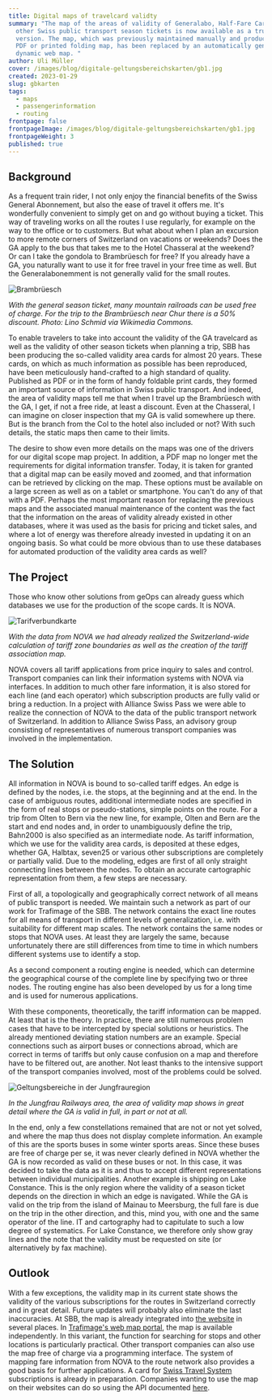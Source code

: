 ```yaml
---
title: Digital maps of travelcard validty
summary: "The map of the areas of validity of Generalabo, Half-Fare Card and
  other Swiss public transport season tickets is now available as a true digital
  version. The map, which was previously maintained manually and produced as a
  PDF or printed folding map, has been replaced by an automatically generated,
  dynamic web map. "
author: Uli Müller
cover: /images/blog/digitale-geltungsbereichskarten/gb1.jpg
created: 2023-01-29
slug: gbkarten
tags:
  - maps
  - passengerinformation
  - routing
frontpage: false
frontpageImage: /images/blog/digitale-geltungsbereichskarten/gb1.jpg
frontpageWeight: 3
published: true
---
```

## Background

As a frequent train rider, I not only enjoy the financial benefits of the Swiss General Abonnement, but also the ease of travel it offers me. It's wonderfully convenient to simply get on and go without buying a ticket. This way of traveling works on all the routes I use regularly, for example on the way to the office or to customers. But what about when I plan an excursion to more remote corners of Switzerland on vacations or weekends? Does the GA apply to the bus that takes me to the Hotel Chasseral at the weekend? Or can I take the gondola to Brambrüesch for free? If you already have a GA, you naturally want to use it for free travel in your free time as well. But the Generalabonemment is not generally valid for the small routes.

![Brambrüesch](/images/blog/digitale-geltungsbereichskarten/gb3.jpg)

*With the general season ticket, many mountain railroads can be used free of charge. For the trip to the Brambrüesch near Chur there is a 50% discount. Photo: Lino Schmid via Wikimedia Commons.*

To enable travelers to take into account the validity of the GA travelcard as well as the validity of other season tickets when planning a trip, SBB has been producing the so-called validity area cards for almost 20 years. These cards, on which as much information as possible has been reproduced, have been meticulously hand-crafted to a high standard of quality. Published as PDF or in the form of handy foldable print cards, they formed an important source of information in Swiss public transport. And indeed, the area of validity maps tell me that when I travel up the Brambrüesch with the GA, I get, if not a free ride, at least a discount. Even at the Chasseral, I can imagine on closer inspection that my GA is valid somewhere up there. But is the branch from the Col to the hotel also included or not? With such details, the static maps then came to their limits.

The desire to show even more details on the maps was one of the drivers for our digital scope map project. In addition, a PDF map no longer met the requirements for digital information transfer. Today, it is taken for granted that a digital map can be easily moved and zoomed, and that information can be retrieved by clicking on the map. These options must be available on a large screen as well as on a tablet or smartphone. You can't do any of that with a PDF. Perhaps the most important reason for replacing the previous maps and the associated manual maintenance of the content was the fact that the information on the areas of validity already existed in other databases, where it was used as the basis for pricing and ticket sales, and where a lot of energy was therefore already invested in updating it on an ongoing basis. So what could be more obvious than to use these databases for automated production of the validity area cards as well?

## The Project

Those who know other solutions from geOps can already guess which databases we use for the production of the scope cards. It is NOVA.

![Tarifverbundkarte](/images/blog/digitale-geltungsbereichskarten/gb2.png)

*With the data from NOVA we had already realized the Switzerland-wide calculation of tariff zone boundaries as well as the creation of the tariff association map.*

NOVA covers all tariff applications from price inquiry to sales and control. Transport companies can link their information systems with NOVA via interfaces. In addition to much other fare information, it is also stored for each line (and each operator) which subscription products are fully valid or bring a reduction. In a project with Alliance Swiss Pass we were able to realize the connection of NOVA to the data of the public transport network of Switzerland. In addition to Alliance Swiss Pass, an advisory group consisting of representatives of numerous transport companies was involved in the implementation.

## The Solution

All information in NOVA is bound to so-called tariff edges. An edge is defined by the nodes, i.e. the stops, at the beginning and at the end. In the case of ambiguous routes, additional intermediate nodes are specified in the form of real stops or pseudo-stations, simple points on the route. For a trip from Olten to Bern via the new line, for example, Olten and Bern are the start and end nodes and, in order to unambiguously define the trip, Bahn2000 is also specified as an intermediate node. As tariff information, which we use for the validity area cards, is deposited at these edges, whether GA, Halbtax, seven25 or various other subscriptions are completely or partially valid. Due to the modeling, edges are first of all only straight connecting lines between the nodes. To obtain an accurate cartographic representation from them, a few steps are necessary. 

First of all, a topologically and geographically correct network of all means of public transport is needed. We maintain such a network as part of our work for Trafimage of the SBB. The network contains the exact line routes for all means of transport in different levels of generalization, i.e. with suitability for different map scales. The network contains the same nodes or stops that NOVA uses. At least they are largely the same, because unfortunately there are still differences from time to time in which numbers different systems use to identify a stop.

As a second component a routing engine is needed, which can determine the geographical course of the complete line by specifying two or three nodes. The routing engine has also been developed by us for a long time and is used for numerous applications.

With these components, theoretically, the tariff information can be mapped. At least that is the theory. In practice, there are still numerous problem cases that have to be intercepted by special solutions or heuristics. The already mentioned deviating station numbers are an example. Special connections such as airport buses or connections abroad, which are correct in terms of tariffs but only cause confusion on a map and therefore have to be filtered out, are another. Not least thanks to the intensive support of the transport companies involved, most of the problems could be solved.

![Geltungsbereiche in der Jungfrauregion](/images/blog/digitale-geltungsbereichskarten/gb1.jpg)

*In the Jungfrau Railways area, the area of validity map shows in great detail where the GA is valid in full, in part or not at all.*

In the end, only a few constellations remained that are not or not yet solved, and where the map thus does not display complete information. An example of this are the sports buses in some winter sports areas. Since these buses are free of charge per se, it was never clearly defined in NOVA whether the GA is now recorded as valid on these buses or not. In this case, it was decided to take the data as it is and thus to accept different representations between individual municipalities. Another example is shipping on Lake Constance. This is the only region where the validity of a season ticket depends on the direction in which an edge is navigated. While the GA is valid on the trip from the island of Mainau to Meersburg, the full fare is due on the trip in the other direction, and this, mind you, with one and the same operator of the line. IT and cartography had to capitulate to such a low degree of systematics. For Lake Constance, we therefore only show gray lines and the note that the validity must be requested on site (or alternatively by fax machine).

## Outlook

With a few exceptions, the validity map in its current state shows the validity of the various subscriptions for the routes in Switzerland correctly and in great detail. 
Future updates will probably also eliminate the last inaccuracies.  At SBB, the map is already integrated into [the website](https://www.sbb.ch/en/travelcards-and-tickets/railpasses/ga/ga-travelcard-area-validity.html) in several places. In [Trafimage's web map portal](https://maps.trafimage.ch/ch.sbb.geltungsbereiche?baselayers=ch.sbb.geltungsbereiche.mvp.data&lang=en), the map is available independently. In this variant, the function for searching for stops and other locations is particularly practical. Other transport companies can also use the map free of charge via a programming interface. The system of mapping fare information from NOVA to the route network also provides a good basis for further applications. A card for [Swiss Travel System](https://www.mystsnet.com/) subscriptions is already in preparation. Companies wanting to use the map on their websites can do so using the API documented [here](https://jsdoc.maps.trafimage.ch/).